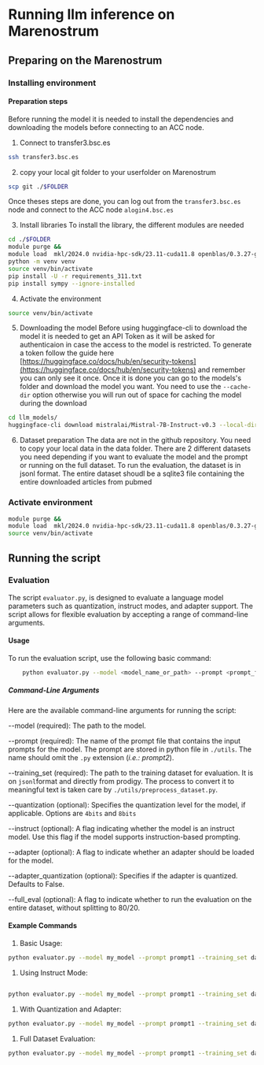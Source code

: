 # Running llm inference on Marenostrum

## Preparing on the Marenostrum

### Installing environment
#### Preparation steps

Before running the model it is needed to install the dependencies and downloading the models before connecting to an ACC node.

1. Connect to transfer3.bsc.es

```bash
ssh transfer3.bsc.es
```

2. copy your local git folder to your userfolder on Marenostrum

```bash
scp git ./$FOLDER
```

Once theses steps are done, you can log out from the `transfer3.bsc.es` node and connect to the ACC node `alogin4.bsc.es` 

3. Install libraries
To install the library, the different modules are needed

```bash
cd ./$FOLDER
module purge &&
module load  mkl/2024.0 nvidia-hpc-sdk/23.11-cuda11.8 openblas/0.3.27-gcc cudnn/9.0.0-cuda11 tensorrt/10.0.0-cuda11 impi/2021.11 hdf5/1.14.1-2-gcc gcc/11.4.0 python/3.11.5-gcc nccl/2.19.4 pytorch
python -m venv venv
source venv/bin/activate
pip install -U -r requirements_311.txt
pip install sympy --ignore-installed
```

4. Activate the environment
```bash
source venv/bin/activate
```

5. Downloading the model
Before using huggingface-cli to download the model it is needed to get an API Token as it will be asked for authenticaion in case the access to the model is restricted. 
To generate a token follow the guide here [https://huggingface.co/docs/hub/en/security-tokens](https://huggingface.co/docs/hub/en/security-tokens) and remember you can only see it once. 
Once it is done you can go to the models's folder and download the model you want. 
You need to use the `--cache-dir` option otherwise you will run out of space for caching the model during the download
```bash
cd llm_models/
huggingface-cli download mistralai/Mistral-7B-Instruct-v0.3 --local-dir ./mixtral_7b_instruct_v03 --cache-dir ./cache 
```

6. Dataset preparation
The data are not in the github repository. You need to copy your local data in the data folder.
There are 2 different datasets you need depending if you want to evaluate the model and the prompt or running on the full dataset. 
To run the evaluation, the dataset is in jsonl format. The entire dataset shoudl be a sqlite3 file containing the entire downloaded articles from pubmed



### Activate environment

```bash
module purge &&
module load  mkl/2024.0 nvidia-hpc-sdk/23.11-cuda11.8 openblas/0.3.27-gcc cudnn/9.0.0-cuda11 tensorrt/10.0.0-cuda11 impi/2021.11 hdf5/1.14.1-2-gcc gcc/11.4.0 python/3.11.5-gcc nccl/2.19.4 pytorch
source venv/bin/activate
```

## Running the script

### Evaluation
The script `evaluator.py`, is designed to evaluate a language model parameters such as quantization, instruct modes, and adapter support. 
The script allows for flexible evaluation by accepting a range of command-line arguments.

#### Usage
To run the evaluation script, use the following basic command:

```bash
    python evaluator.py --model <model_name_or_path> --prompt <prompt_file_path> --training_set <training_set_path> [options]
```
##### Command-Line Arguments

Here are the available command-line arguments for running the script:

--model (required): The path to the model.

--prompt (required): The name of the prompt file that contains the input prompts for the model. The prompt are stored in python file in `./utils`. The name should omit the `.py` extension (*i.e.: prompt2*).

--training_set (required): The path to the training dataset for evaluation. It is on `jsonl`format and directly from prodigy. The process to convert it to meaningful text is taken care by `./utils/preprocess_dataset.py`.

--quantization (optional): Specifies the quantization level for the model, if applicable. Options are `4bits` and `8bits`

--instruct (optional): A flag indicating whether the model is an instruct model. Use this flag if the model supports instruction-based prompting.

--adapter (optional): A flag to indicate whether an adapter should be loaded for the model.

--adapter_quantization (optional): Specifies if the adapter is quantized. Defaults to False.

--full_eval (optional): A flag to indicate whether to run the evaluation on the entire dataset, without splitting to 80/20.


#### Example Commands

1. Basic Usage:

```bash
python evaluator.py --model my_model --prompt prompt1 --training_set data/training_data/final_annotations_XXX.jsonl --instruct --adapter --quantization 4bits 
```

1. Using Instruct Mode:

```bash

python evaluator.py --model my_model --prompt prompt1 --training_set data/training_data/final_annotations_XXX.jsonl --instruct
```

1. With Quantization and Adapter:

```bash
python evaluator.py --model my_model --prompt prompt1 --training_set data/training_data/final_annotations_XXX.jsonl --instruct --adapter --quantization 4bits 
```

1. Full Dataset Evaluation:

```bash
python evaluator.py --model my_model --prompt prompt1 --training_set data/training_data/final_annotations_XXX.jsonl --full_eval
```
